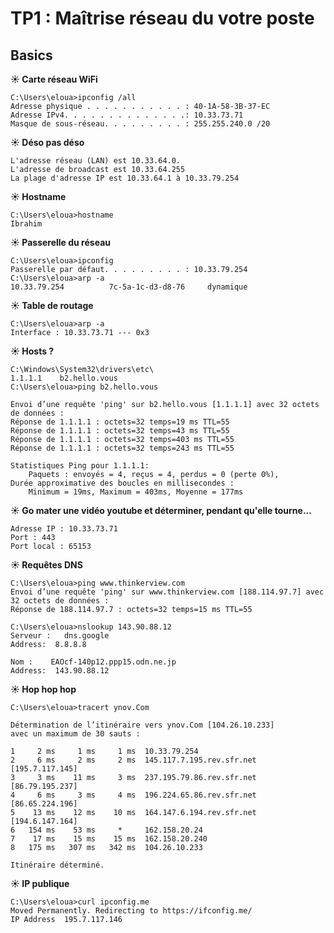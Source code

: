 # TP1 : Maîtrise réseau du votre poste

## Basics

**☀️ Carte réseau WiFi**

    C:\Users\eloua>ipconfig /all
    Adresse physique . . . . . . . . . . . : 40-1A-58-3B-37-EC
    Adresse IPv4. . . . . . . . . . . . . .: 10.33.73.71
    Masque de sous-réseau. . . . . . . . . : 255.255.240.0 /20

**☀️ Déso pas déso**

    L'adresse réseau (LAN) est 10.33.64.0.
    L'adresse de broadcast est 10.33.64.255
    La plage d'adresse IP est 10.33.64.1 à 10.33.79.254

**☀️ Hostname** 

    C:\Users\eloua>hostname
    Ibrahim

**☀️ Passerelle du réseau**

    C:\Users\eloua>ipconfig
    Passerelle par défaut. . . . . . . . . : 10.33.79.254
    C:\Users\eloua>arp -a
    10.33.79.254          7c-5a-1c-d3-d8-76     dynamique

**☀️ Table de routage**

    C:\Users\eloua>arp -a
    Interface : 10.33.73.71 --- 0x3

**☀️ Hosts ?**

    C:\Windows\System32\drivers\etc\
    1.1.1.1    b2.hello.vous
    C:\Users\eloua>ping b2.hello.vous

    Envoi d’une requête 'ping' sur b2.hello.vous [1.1.1.1] avec 32 octets de données :
    Réponse de 1.1.1.1 : octets=32 temps=19 ms TTL=55
    Réponse de 1.1.1.1 : octets=32 temps=43 ms TTL=55
    Réponse de 1.1.1.1 : octets=32 temps=403 ms TTL=55
    Réponse de 1.1.1.1 : octets=32 temps=243 ms TTL=55

    Statistiques Ping pour 1.1.1.1:
        Paquets : envoyés = 4, reçus = 4, perdus = 0 (perte 0%),
    Durée approximative des boucles en millisecondes :
        Minimum = 19ms, Maximum = 403ms, Moyenne = 177ms
    
**☀️ Go mater une vidéo youtube et déterminer, pendant qu'elle tourne...**

    Adresse IP : 10.33.73.71
    Port : 443
    Port local : 65153

**☀️ Requêtes DNS**

    C:\Users\eloua>ping www.thinkerview.com
    Envoi d’une requête 'ping' sur www.thinkerview.com [188.114.97.7] avec 32 octets de données :
    Réponse de 188.114.97.7 : octets=32 temps=15 ms TTL=55

    C:\Users\eloua>nslookup 143.90.88.12
    Serveur :   dns.google
    Address:  8.8.8.8

    Nom :    EAOcf-140p12.ppp15.odn.ne.jp
    Address:  143.90.88.12

**☀️ Hop hop hop**

    C:\Users\eloua>tracert ynov.Com

    Détermination de l’itinéraire vers ynov.Com [104.26.10.233]
    avec un maximum de 30 sauts :

    1     2 ms     1 ms     1 ms  10.33.79.254
    2     6 ms     2 ms     2 ms  145.117.7.195.rev.sfr.net [195.7.117.145]
    3     3 ms    11 ms     3 ms  237.195.79.86.rev.sfr.net [86.79.195.237]
    4     6 ms     3 ms     4 ms  196.224.65.86.rev.sfr.net [86.65.224.196]
    5    13 ms    12 ms    10 ms  164.147.6.194.rev.sfr.net [194.6.147.164]
    6   154 ms    53 ms     *     162.158.20.24
    7    17 ms    15 ms    15 ms  162.158.20.240
    8   175 ms   307 ms   342 ms  104.26.10.233

    Itinéraire déterminé.

**☀️ IP publique**

    C:\Users\eloua>curl ipconfig.me
    Moved Permanently. Redirecting to https://ifconfig.me/
    IP Address	195.7.117.146